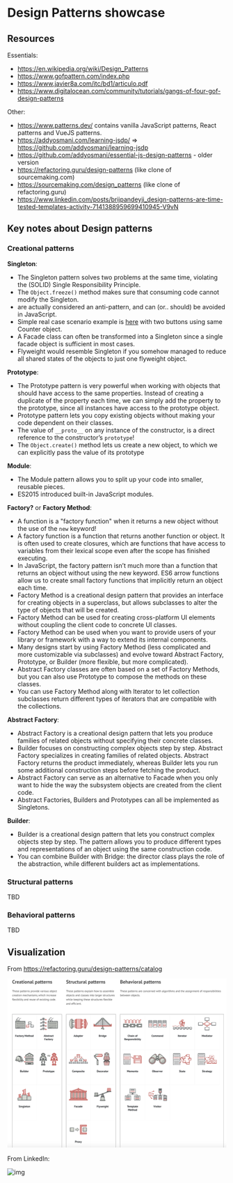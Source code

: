 Design Patterns showcase
===

## Resources

Essentials:

- https://en.wikipedia.org/wiki/Design_Patterns
- https://www.gofpattern.com/index.php
- https://www.javier8a.com/itc/bd1/articulo.pdf
- https://www.digitalocean.com/community/tutorials/gangs-of-four-gof-design-patterns

Other:

- https://www.patterns.dev/ contains vanilla JavaScript patterns, React patterns and VueJS patterns.
- https://addyosmani.com/learning-jsdp/ => https://github.com/addyosmani/learning-jsdp
- https://github.com/addyosmani/essential-js-design-patterns - older version
- https://refactoring.guru/design-patterns (like clone of sourcemaking.com)
- https://sourcemaking.com/design_patterns (like clone of refactoring.guru)
- https://www.linkedin.com/posts/brijpandeyji_design-patterns-are-time-tested-templates-activity-7141388959699410945-V9vN

## Key notes about Design patterns

### Creational patterns

**Singleton**:

- The Singleton pattern solves two problems at the same time, violating the (SOLID) Single Responsibility Principle.
- The `Object.freeze()` method makes sure that consuming code cannot modify the Singleton. 
- are actually considered an anti-pattern, and can (or.. should) be avoided in JavaScript.
- Simple real case scenario example is [here](https://codesandbox.io/p/sandbox/singleton-1-64mr1) with two buttons using same Counter object.
- A Facade class can often be transformed into a Singleton since a single facade object is sufficient in most cases.
- Flyweight would resemble Singleton if you somehow managed to reduce all shared states of the objects to just one flyweight object.

**Prototype**:

- The Prototype pattern is very powerful when working with objects that should have access to the same properties. Instead of creating a duplicate of the property each time, we can simply add the property to the prototype, since all instances have access to the prototype object.
- Prototype pattern lets you copy existing objects without making your code dependent on their classes.
- The value of `__proto__` on any instance of the constructor, is a direct reference to the constructor’s `prototype`!
- The `Object.create()` method lets us create a new object, to which we can explicitly pass the value of its prototype


**Module**:

- The Module pattern allows you to split up your code into smaller, reusable pieces.
- ES2015 introduced built-in JavaScript modules. 

**Factory?** or **Factory Method**:

- A function is a "factory function" when it returns a new object without the use of the `new` keyword!
- A factory function is a function that returns another function or object. It is often used to create closures, which are functions that have access to variables from their lexical scope even after the scope has finished executing. 
- In JavaScript, the factory pattern isn’t much more than a function that returns an object without using the new keyword. ES6 arrow functions allow us to create small factory functions that implicitly return an object each time.
- Factory Method is a creational design pattern that provides an interface for creating objects in a superclass, but allows subclasses to alter the type of objects that will be created.
- Factory Method can be used for creating cross-platform UI elements without coupling the client code to concrete UI classes.
- Factory Method can be used when you want to provide users of your library or framework with a way to extend its internal components.
- Many designs start by using Factory Method (less complicated and more customizable via subclasses) and evolve toward Abstract Factory, Prototype, or Builder (more flexible, but more complicated).
- Abstract Factory classes are often based on a set of Factory Methods, but you can also use Prototype to compose the methods on these classes.
- You can use Factory Method along with Iterator to let collection subclasses return different types of iterators that are compatible with the collections.


**Abstract Factory**:

- Abstract Factory is a creational design pattern that lets you produce families of related objects without specifying their concrete classes.
- Builder focuses on constructing complex objects step by step. Abstract Factory specializes in creating families of related objects. Abstract Factory returns the product immediately, whereas Builder lets you run some additional construction steps before fetching the product.
- Abstract Factory can serve as an alternative to Facade when you only want to hide the way the subsystem objects are created from the client code.
- Abstract Factories, Builders and Prototypes can all be implemented as Singletons.

**Builder**:

- Builder is a creational design pattern that lets you construct complex objects step by step. The pattern allows you to produce different types and representations of an object using the same construction code.
- You can combine Builder with Bridge: the director class plays the role of the abstraction, while different builders act as implementations.

### Structural patterns

TBD

### Behavioral patterns

TBD

## Visualization

From https://refactoring.guru/design-patterns/catalog

![img](./design_patterns_catalog_from_refactoring_guru.png)

From LinkedIn:

![img](./design_patterns_visualized_from_LinkedIn.gif)
